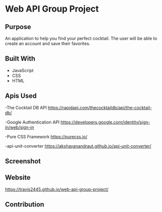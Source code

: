 # Web API Group Project

## Purpose
An application to help you find your perfect cocktail. The user will be able to create an account and save their favorites.

## Built With
* JavaScript
* CSS
* HTML

## Apis Used
-The Cocktail DB API
https://rapidapi.com/thecocktaildb/api/the-cocktail-db/

-Google Authentication API
https://developers.google.com/identity/sign-in/web/sign-in

-Pure CSS Framework
https://purecss.io/

-api-unit-converter
https://akshayanandraut.github.io/api-unit-converter/

## Screenshot
<!-- ![Screen Shot of Page](assets/images/screenshot.png) -->

## Website
https://travis2445.github.io/web-api-group-project/

## Contribution

